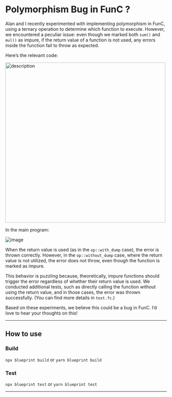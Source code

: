 # Polymorphism Bug in FunC ?

Alan and I recently experimented with implementing polymorphism in FunC, using a ternary operation to determine which function to execute. However, we encountered a peculiar issue: even though we marked both `sum()` and `mul()` as impure, if the return value of a function is not used, any errors inside the function fail to throw as expected.

Here’s the relevant code:

<img src="https://github.com/user-attachments/assets/85115989-1281-492b-bf92-15064acec926" alt="description" width="500" />


In the main program:

![image](https://github.com/user-attachments/assets/6b07bce1-a11f-4ebc-8a10-134547ca8728)


When the return value is used (as in the `op::with_dump` case), the error is thrown correctly. However, in the `op::without_dump` case, where the return value is not utilized, the error does not throw, even though the function is marked as impure.

This behavior is puzzling because, theoretically, impure functions should trigger the error regardless of whether their return value is used. We conducted additional tests, such as directly calling the function without using the return value, and in those cases, the error was thrown successfully. (You can find more details in `test.fc`.)

Based on these experiments, we believe this could be a bug in FunC. I’d love to hear your thoughts on this!

--- 

## How to use

### Build

`npx blueprint build` or `yarn blueprint build`

### Test

`npx blueprint test` or `yarn blueprint test`

---
